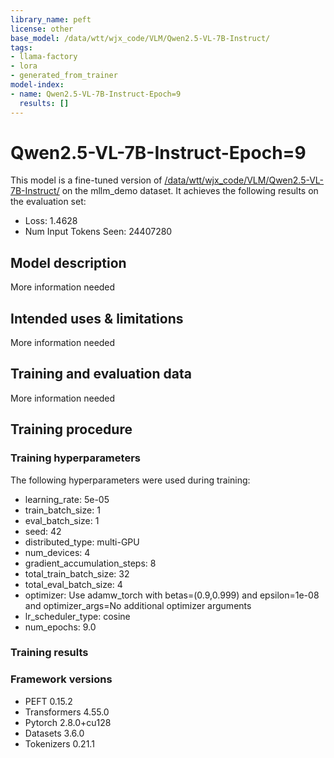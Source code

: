 ```yaml
---
library_name: peft
license: other
base_model: /data/wtt/wjx_code/VLM/Qwen2.5-VL-7B-Instruct/
tags:
- llama-factory
- lora
- generated_from_trainer
model-index:
- name: Qwen2.5-VL-7B-Instruct-Epoch=9
  results: []
---
```


<!-- This model card has been generated automatically according to the information the Trainer had access to. You
should probably proofread and complete it, then remove this comment. -->

# Qwen2.5-VL-7B-Instruct-Epoch=9

This model is a fine-tuned version of [/data/wtt/wjx_code/VLM/Qwen2.5-VL-7B-Instruct/](https://huggingface.co//data/wtt/wjx_code/VLM/Qwen2.5-VL-7B-Instruct/) on the mllm_demo dataset.
It achieves the following results on the evaluation set:
- Loss: 1.4628
- Num Input Tokens Seen: 24407280

## Model description

More information needed

## Intended uses & limitations

More information needed

## Training and evaluation data

More information needed

## Training procedure

### Training hyperparameters

The following hyperparameters were used during training:
- learning_rate: 5e-05
- train_batch_size: 1
- eval_batch_size: 1
- seed: 42
- distributed_type: multi-GPU
- num_devices: 4
- gradient_accumulation_steps: 8
- total_train_batch_size: 32
- total_eval_batch_size: 4
- optimizer: Use adamw_torch with betas=(0.9,0.999) and epsilon=1e-08 and optimizer_args=No additional optimizer arguments
- lr_scheduler_type: cosine
- num_epochs: 9.0

### Training results



### Framework versions

- PEFT 0.15.2
- Transformers 4.55.0
- Pytorch 2.8.0+cu128
- Datasets 3.6.0
- Tokenizers 0.21.1